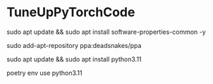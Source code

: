 # TuneUpPyTorchCode

sudo apt update && sudo apt install software-properties-common -y


sudo add-apt-repository ppa:deadsnakes/ppa 

sudo apt update && sudo apt install python3.11 

poetry env use python3.11  